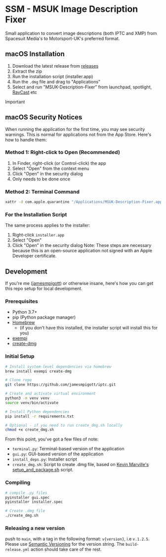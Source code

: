# SSM - MSUK Image Description Fixer
Small application to convert image descriptions (both IPTC and XMP) from Spacesuit Media's to Motorsport-UK's preferred format.

## macOS Installation
1. Download the latest release from [releases](https://github.com/jamesmpigott/iptc/releases)
2. Extract the zip
3. Run the installation script (installer.app)
4. Run the `.dmg` file and drag to "Applications"
5. Select and run "MSUK-Description-Fixer" from launchpad, spotlight, [RayCast](https://www.raycast.com/) etc

> [!IMPORTANT]
> ## macOS Security Notices
> When running the application for the first time, you may see security warnings. This is normal for applications not from the App Store. Here's how to handle them:
> ### Method 1: Right-click to Open (Recommended)
> 1. In Finder, right-click (or Control-click) the app
> 2. Select "Open" from the context menu
> 3. Click "Open" in the security dialog
> 4. Only needs to be done once
> ### Method 2: Terminal Command
> ```bash
> xattr -d com.apple.quarantine "/Applications/MSUK-Description-Fixer.app"
> ```
> ### For the Installation Script
> The same process applies to the installer:
> 1. Right-click `installer.app`
> 2. Select "Open"
> 3. Click "Open" in the security dialog
> Note: These steps are necessary because this is an open-source application not signed with an Apple Developer certificate.

## Development

If you're me ([jamesmpigott](https://github.com/jamesmpigott)) or otherwise insane, here's how you can get this repo setup for local development.

### Prerequisites
- Python 3.7+
- pip (Python package manager)
- [Homebrew](https://brew.sh/)
    - (if you don't have this installed, the installer script will install this for you)
- [exempi](https://formulae.brew.sh/formula/exempi)
- [create-dmg](https://formulae.brew.sh/formula/create-dmg)


### Initial Setup
```bash
# Install system-level dependencies via homebrew
brew install exempi create-dmg

# Clone repo
git clone https://github.com/jamesmpigott/iptc.git

# Create and activate virtual environment
python3 -m venv venv
source venv/bin/activate

# Install Python dependencies
pip install -r requirements.txt

# Optional - if you need to run create_dmg.sh locally
chmod +x create_dmg.sh
```

From this point, you've got a few files of note:
- `terminal.py`: Terminal-based version of the application
- `gui.py`: GUI-based version of the application
- `install_deps.py`: Installer script
- `create_dmg.sh`: Script to create .dmg file, based on [Kevin Marville's setup_and_package.sh](https://gist.github.com/Kvnbbg/84871ae4d642c2dd896e0423471b1b52#file-setup_and_package-sh) script.

### Compiling
```bash
# compile .py files
pyinstaller gui.spec 
pyinstaller installer.spec

# Create .dmg file
./create_dmg.sh
```

### Releasing a new version
push to `main`, with a tag in the following format: `v{version}`, i.e `v.1.2.5`. Please use [Semantic Versioning](https://semver.org/) for the version string.
The `build-release.yml` action should take care of the rest.
